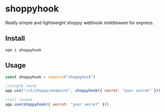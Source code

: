 # shoppyhook
Really simple and lightweight shoppy webhook middleware for express.

## Install
```
npm i shoppyhook
```

## Usage
```js
const shoppyhook = require("shoppyhook")

//single route
app.use("/v1/shoppy/endpoint", shoppyhook({ secret: "your secret" }))

//all routes
app.use(shoppyhook({ secret: "your secret" }))
```